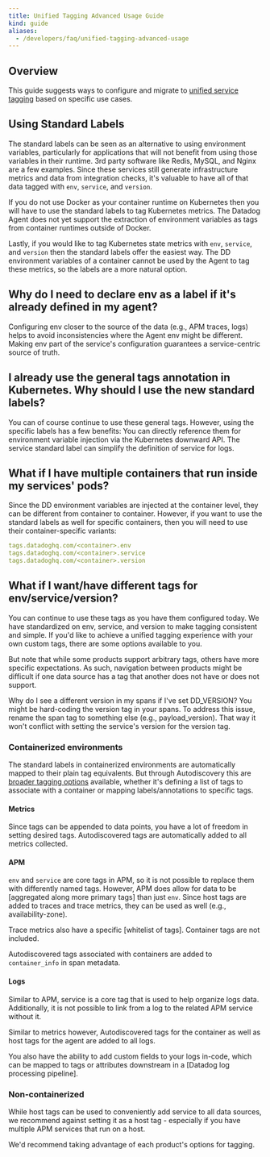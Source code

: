 ```yaml
---
title: Unified Tagging Advanced Usage Guide
kind: guide
aliases:
  - /developers/faq/unified-tagging-advanced-usage
---
```


## Overview

This guide suggests ways to configure and migrate to [unified service tagging][1] based on specific use cases.

## Using Standard Labels

The standard labels can be seen as an alternative to using environment variables, particularly for applications that will not benefit from using those variables in their runtime. 3rd party software like Redis, MySQL, and Nginx are a few examples. Since these services still generate infrastructure metrics and data from integration checks, it's valuable to have all of that data tagged with `env`, `service`, and `version`.

If you do not use Docker as your container runtime on Kubernetes then you will have to use the standard labels to tag Kubernetes metrics. The Datadog Agent does not yet support the extraction of environment variables as tags from container runtimes outside of Docker.

Lastly, if you would like to tag Kubernetes state metrics with `env`, `service`, and `version` then the standard labels offer the easiest way. The DD environment variables of a container cannot be used by the Agent to tag these metrics, so the labels are a more natural option.

## Why do I need to declare env as a label if it's already defined in my agent?
Configuring env closer to the source of the data (e.g., APM traces, logs) helps to avoid inconsistencies where the Agent env might be different. Making env part of the service's configuration guarantees a service-centric source of truth.

## I already use the general tags annotation in Kubernetes. Why should I use the new standard labels?
You can of course continue to use these general tags. However, using the specific labels has a few benefits:
You can directly reference them for environment variable injection via the Kubernetes downward API.
The service standard label can simplify the definition of service for logs.

## What if I have multiple containers that run inside my services' pods?
Since the DD environment variables are injected at the container level, they can be different from container to container. However, if you want to use the standard labels as well for specific containers, then you will need to use their container-specific variants:

```yaml
tags.datadoghq.com/<container>.env
tags.datadoghq.com/<container>.service
tags.datadoghq.com/<container>.version
```

## What if I want/have different tags for env/service/version?
You can continue to use these tags as you have them configured today. We have standardized on env, service, and version to make tagging consistent and simple. If you'd like to achieve a unified tagging experience with your own custom tags, there are some options available to you.

But note that while some products support arbitrary tags, others have more specific expectations. As such, navigation between products might be difficult if one data source has a tag that another does not have or does not support.

Why do I see a different version in my spans if I've set DD_VERSION?
You might be hard-coding the version tag in your spans. To address this issue, rename the span tag to something else (e.g., payload_version). That way it won't conflict with setting the service's version for the version tag.

### Containerized environments

The standard labels in containerized environments are automatically mapped to their plain tag equivalents. But through Autodiscovery this are [broader tagging options][1] available, whether it's defining a list of tags to associate with a container or mapping labels/annotations to specific tags.

#### Metrics

Since tags can be appended to data points, you have a lot of freedom in setting desired tags. Autodiscovered tags are automatically added to all metrics collected.

#### APM

`env` and `service` are core tags in APM, so it is not possible to replace them with differently named tags. However, APM does allow for data to be [aggregated along more primary tags] than just `env`. Since host tags are added to traces and trace metrics, they can be used as well (e.g., availability-zone).

Trace metrics also have a specific [whitelist of tags]. Container tags are not included.

Autodiscovered tags associated with containers are added to `container_info` in span metadata.

#### Logs
Similar to APM, service is a core tag that is used to help organize logs data. Additionally, it is not possible to link from a log to the related APM service without it.

Similar to metrics however, Autodiscovered tags for the container as well as host tags for the agent are added to all logs.

You also have the ability to add custom fields to your logs in-code, which can be mapped to tags or attributes downstream in a [Datadog log processing pipeline].

### Non-containerized

While host tags can be used to conveniently add service to all data sources, we recommend against setting it as a host tag - especially if you have multiple APM services that run on a host.

We'd recommend taking advantage of each product's options for tagging.

[1]: /getting_started/tagging/unified_service_tagging
